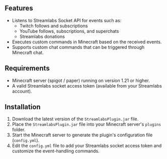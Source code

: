 ## Features

- Listens to Streamlabs Socket API for events such as:
    - Twitch follows and subscriptions
    - YouTube follows, subscriptions, and superchats
    - Streamlabs donations
- Executes custom commands in Minecraft based on the received events.
- Supports custom chat commands that can be triggered through Minecraft chat.

## Requirements

- Minecraft server (spigot / paper) running on version 1.21 or higher.
- A valid Streamlabs socket access token (available from your Streamlabs account).

## Installation

1. Download the latest version of the `StreamlabsPlugin.jar` file.
2. Place the `StreamlabsPlugin.jar` file into your Minecraft server's `plugins` folder.
3. Start the Minecraft server to generate the plugin's configuration file (`config.yml`).
4. Edit the `config.yml` file to add your Streamlabs socket access token and customize the event-handling commands.